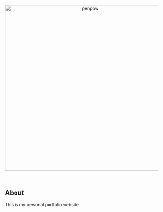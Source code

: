 <div align="center">
  <br />
  <p>
    <a href="https://github.com/PenPow/portfolio"><img src="./public/avatar-modified.png" width="546" alt="penpow" /></a>
  </p>
  <br />
</div>

## About

This is my personal portfolio website
